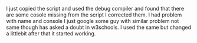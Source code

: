I just copied the script and used the debug compiler and found that there are some cosole missing from the script I corrected them. I had problem with name and console I just google some 
guy with similar problem not same though has asked a doubt in w3schools. I used the same but changed a littlebit after that it started working.
